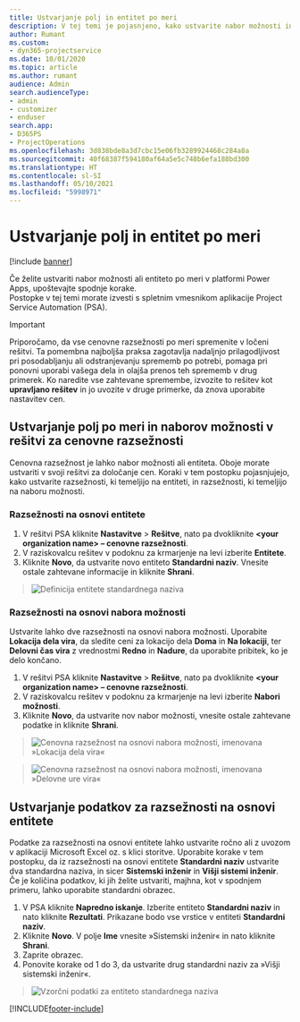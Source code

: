```yaml
---
title: Ustvarjanje polj in entitet po meri
description: V tej temi je pojasnjeno, kako ustvarite nabor možnosti in entitete v svoji rešitvi v platformi Power Apps.
author: Rumant
ms.custom:
- dyn365-projectservice
ms.date: 10/01/2020
ms.topic: article
ms.author: rumant
audience: Admin
search.audienceType:
- admin
- customizer
- enduser
search.app:
- D365PS
- ProjectOperations
ms.openlocfilehash: 3d838bde8a3d7cbc15e06fb3289924468c284a8a
ms.sourcegitcommit: 40f68387f594180af64a5e5c748b6efa188bd300
ms.translationtype: HT
ms.contentlocale: sl-SI
ms.lasthandoff: 05/10/2021
ms.locfileid: "5998971"
---
```

# <a name="create-custom-fields-and-entities"></a>Ustvarjanje polj in entitet po meri 

[!include [banner](../includes/psa-now-project-operations.md)]

Če želite ustvariti nabor možnosti ali entiteto po meri v platformi Power Apps, upoštevajte spodnje korake.  
Postopke v tej temi morate izvesti s spletnim vmesnikom aplikacije Project Service Automation (PSA).

> [!IMPORTANT]
> Priporočamo, da vse cenovne razsežnosti po meri spremenite v ločeni rešitvi. Ta pomembna najboljša praksa zagotavlja nadaljnjo prilagodljivost pri posodabljanju ali odstranjevanju sprememb po potrebi, pomaga pri ponovni uporabi vašega dela in olajša prenos teh sprememb v drug primerek. Ko naredite vse zahtevane spremembe, izvozite to rešitev kot **upravljano rešitev** in jo uvozite v druge primerke, da znova uporabite nastavitev cen.

  
## <a name="create-custom-fields-and-option-sets-in-the-pricing-dimension-solution"></a>Ustvarjanje polj po meri in naborov možnosti v rešitvi za cenovne razsežnosti

Cenovna razsežnost je lahko nabor možnosti ali entiteta. Oboje morate ustvariti v svoji rešitvi za določanje cen. Koraki v tem postopku pojasnjujejo, kako ustvarite razsežnosti, ki temeljijo na entiteti, in razsežnosti, ki temeljijo na naboru možnosti.

### <a name="entity-based-dimensions"></a>Razsežnosti na osnovi entitete

1. V rešitvi PSA kliknite **Nastavitve** > **Rešitve**, nato pa dvokliknite **\<your organization name> – cenovne razsežnosti**.
2. V raziskovalcu rešitev v podoknu za krmarjenje na levi izberite **Entitete**.
3. Kliknite **Novo**, da ustvarite novo entiteto **Standardni naziv**. Vnesite ostale zahtevane informacije in kliknite **Shrani**.

> ![Definicija entitete standardnega naziva](media/Standard-Title-entity-definition.png)


### <a name="option-set-based-dimensions"></a>Razsežnosti na osnovi nabora možnosti 
Ustvarite lahko dve razsežnosti na osnovi nabora možnosti. Uporabite **Lokacija dela vira**, da sledite ceni za lokacijo dela **Doma** in **Na lokaciji**, ter **Delovni čas vira** z vrednostmi **Redno** in **Nadure**, da uporabite pribitek, ko je delo končano.


1. V rešitvi PSA kliknite **Nastavitve** > **Rešitve**, nato pa dvokliknite **\<your organization name> – cenovne razsežnosti**. 
2. V raziskovalcu rešitev v podoknu za krmarjenje na levi izberite **Nabori možnosti**. 
3. Kliknite **Novo**, da ustvarite nov nabor možnosti, vnesite ostale zahtevane podatke in kliknite **Shrani**.

> ![Cenovna razsežnost na osnovi nabora možnosti, imenovana »Lokacija dela vira« ](media/Option-set-PD-called-Resource-Work-Location.png)

> ![Cenovna razsežnost na osnovi nabora možnosti, imenovana »Delovne ure vira« ](media/Option-set-PD-called-Resource-Work-Hours.PNG)


## <a name="create-data-for-entity-based-dimensions"></a>Ustvarjanje podatkov za razsežnosti na osnovi entitete

Podatke za razsežnosti na osnovi entitete lahko ustvarite ročno ali z uvozom v aplikaciji Microsoft Excel oz. s klici storitve. Uporabite korake v tem postopku, da iz razsežnosti na osnovi entitete **Standardni naziv** ustvarite dva standardna naziva, in sicer **Sistemski inženir** in **Višji sistemi inženir**. Če je količina podatkov, ki jih želite ustvariti, majhna, kot v spodnjem primeru, lahko uporabite standardni obrazec.

1. V PSA kliknite **Napredno iskanje**. Izberite entiteto **Standardni naziv** in nato kliknite **Rezultati**. Prikazane bodo vse vrstice v entiteti **Standardni naziv**.
2. Kliknite **Novo**. V polje **Ime** vnesite »Sistemski inženir« in nato kliknite **Shrani**.
3. Zaprite obrazec. 
4. Ponovite korake od 1 do 3, da ustvarite drug standardni naziv za »Višji sistemski inženir«.

> ![Vzorčni podatki za entiteto standardnega naziva ](media/ST-data.png)




[!INCLUDE[footer-include](../includes/footer-banner.md)]